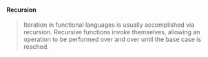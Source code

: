 #### Recursion

> Iteration in functional languages is usually accomplished via recursion. Recursive functions invoke themselves, allowing an operation to be performed over and over until the base case is reached.
